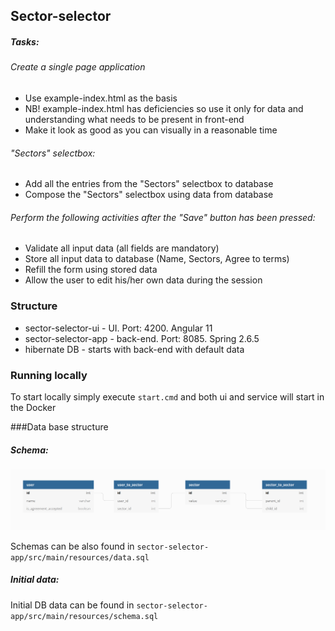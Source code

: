 ## Sector-selector

##### Tasks:

###### Create a single page application
- Use example-index.html as the basis
- NB! example-index.html has deficiencies so use it only for data and understanding what needs to be present in front-end
- Make it look as good as you can visually in a reasonable time

###### "Sectors" selectbox:
- Add all the entries from the "Sectors" selectbox to database
- Compose the "Sectors" selectbox using data from database

###### Perform the following activities after the "Save" button has been pressed:
- Validate all input data (all fields are mandatory)
- Store all input data to database (Name, Sectors, Agree to terms)
- Refill the form using stored data
- Allow the user to edit his/her own data during the session

### Structure

- sector-selector-ui - UI. Port: 4200. Angular 11
- sector-selector-app - back-end. Port: 8085. Spring 2.6.5
- hibernate DB - starts with back-end with default data

### Running locally

To start locally simply execute `start.cmd` and both ui and service will start in the Docker

###Data base structure

##### Schema:

![schemaImg](https://raw.githubusercontent.com/serawwerastat/sector-service/master/Data_base_schema.png)

Schemas can be also found in `sector-selector-app/src/main/resources/data.sql`

##### Initial data:

Initial DB data can be found in `sector-selector-app/src/main/resources/schema.sql`
